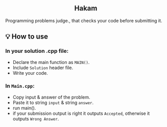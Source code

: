 <h2 align = "center">Hakam</h2>

Programming problems judge., that checks your code before submitting it.

## 💡 How to use

### In your solution .cpp file:
- Declare the main function as `MAIN()`.
- Include `Solution` header file.
- Write your code.

### In `Main.cpp`:
- Copy input & answer of the problem.
- Paste it to string `input` & string `answer`.
- run main().
- if your submission output is right it outputs `Accepted`, otherwise it outputs `Wrong Answer`.
